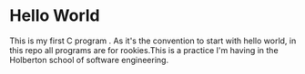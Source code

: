 # Hello World
This is my first C program . As it's the convention to start with hello world, in this repo all programs are for rookies.This is a practice I'm having in the Holberton school of software engineering. 